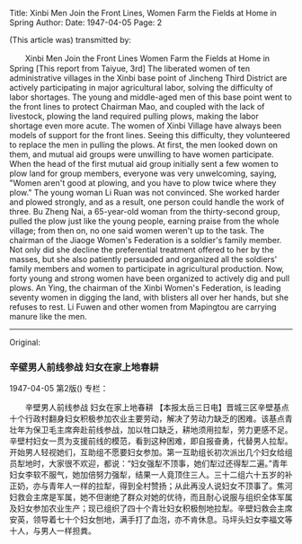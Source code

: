 Title: Xinbi Men Join the Front Lines, Women Farm the Fields at Home in Spring
Author:
Date: 1947-04-05
Page: 2

(This article was) transmitted by:

　　Xinbi Men Join the Front Lines
    Women Farm the Fields at Home in Spring
    [This report from Taiyue, 3rd] The liberated women of ten administrative villages in the Xinbi base point of Jincheng Third District are actively participating in major agricultural labor, solving the difficulty of labor shortages. The young and middle-aged men of this base point went to the front lines to protect Chairman Mao, and coupled with the lack of livestock, plowing the land required pulling plows, making the labor shortage even more acute. The women of Xinbi Village have always been models of support for the front lines. Seeing this difficulty, they volunteered to replace the men in pulling the plows. At first, the men looked down on them, and mutual aid groups were unwilling to have women participate. When the head of the first mutual aid group initially sent a few women to plow land for group members, everyone was very unwelcoming, saying, "Women aren't good at plowing, and you have to plow twice where they plow." The young woman Li Ruan was not convinced. She worked harder and plowed strongly, and as a result, one person could handle the work of three. Bu Zheng Nai, a 65-year-old woman from the thirty-second group, pulled the plow just like the young people, earning praise from the whole village; from then on, no one said women weren't up to the task. The chairman of the Jiaoge Women's Federation is a soldier's family member. Not only did she decline the preferential treatment offered to her by the masses, but she also patiently persuaded and organized all the soldiers' family members and women to participate in agricultural production. Now, forty young and strong women have been organized to actively dig and pull plows. An Ying, the chairman of the Xinbi Women's Federation, is leading seventy women in digging the land, with blisters all over her hands, but she refuses to rest. Li Fuwen and other women from Mapingtou are carrying manure like the men.



<hr /> 

Original: 


### 辛壁男人前线参战  妇女在家上地春耕

1947-04-05
第2版()
专栏：

　　辛壁男人前线参战
    妇女在家上地春耕
    【本报太岳三日电】晋城三区辛壁基点十个行政村翻身妇女积极参加农业主要劳动，解决了劳动力缺乏的困难。该基点青壮年为保卫毛主席奔赴前线参战，加以牲口缺乏，耕地须用拉犁，劳力更感不足。辛壁村妇女一贯为支援前线的模范，看到这种困难，即自报奋勇，代替男人拉犁。开始男人轻视她们，互助组不愿要妇女参加。第一互助组长初次派出几个妇女给组员犁地时，大家很不欢迎，都说：“妇女强犁不顶事，她们犁过还得犁二遍。”青年妇女李软不服气，她加倍努力强犁，结果一人竟顶住三人。三十二组六十五岁的补正奶，亦与青年人一样的拉犁，得到全村赞扬；从此再没人说妇女不顶事了。焦河妇救会主席是军属，她不但谢绝了群众对她的优待，而且耐心说服与组织全体军属及妇女参加农业生产；现已组织了四十个青壮妇女积极刨地拉犁。辛壁妇救会主席安英，领导着七十个妇女刨地，满手打了血泡，亦不肯休息。马坪头妇女李福文等十人，与男人一样担粪。
